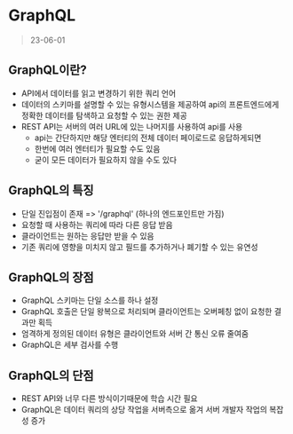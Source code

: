# GraphQL

> 23-06-01

## GraphQL이란?

- API에서 데이터를 읽고 변경하기 위한 쿼리 언어
- 데이터의 스키마를 설명할 수 있는 유형시스템을 제공하여 api의 프론트엔드에게 정확한 데이터를 탐색하고 요청할 수 있는 권한 제공
- REST API는 서버의 여러 URL에 있는 나머지를 사용하여 api를 사용
    - api는 간단하지만 해당 엔터티의 전체 데이터 페이로드로 응답하게되면
    - 한번에 여러 엔터티가 필요할 수도 있음
    - 굳이 모든 데이터가 필요하지 않을 수도 있다

## GraphQL의 특징

- 단일 진입점이 존재 => '/graphql' (하나의 엔드포인트만 가짐)
- 요청할 때 사용하는 쿼리에 따라 다른 응답 받음
- 클라이언트는 원하는 응답만 받을 수 있음
- 기존 쿼리에 영향을 미치지 않고 필드를 추가하거나 폐기할 수 있는 유연성

## GraphQL의 장점

- GraphQL 스키마는 단일 소스를 하나 설정
- GraphQL 호출은 단일 왕복으로 처리되며 클라이언트는 오버페칭 없이 요청한 결과만 획득
- 엄격하게 정의된 데이터 유형은 클라이언트와 서버 간 통신 오류 줄여줌
- GraphQL은 세부 검사를 수행

## GraphQL의 단점

- REST API와 너무 다른 방식이기때문에 학습 시간 필요
- GraphQL은 데이터 쿼리의 상당 작업을 서버측으로 옮겨 서버 개발자 작업의 복잡성 증가